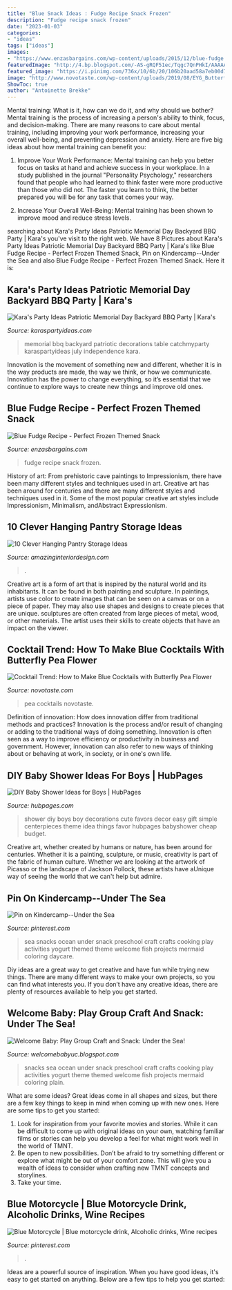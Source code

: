 ```yaml
---
title: "Blue Snack Ideas : Fudge Recipe Snack Frozen"
description: "Fudge recipe snack frozen"
date: "2023-01-03"
categories:
- "ideas"
tags: ["ideas"]
images:
- "https://www.enzasbargains.com/wp-content/uploads/2015/12/blue-fudge.png"
featuredImage: "http://4.bp.blogspot.com/-AS-gRQF51ec/Tqgc7QnPHkI/AAAAAAAABFc/9_tK5K_LFt8/s1600/IMG_8336.jpg"
featured_image: "https://i.pinimg.com/736x/10/6b/20/106b20aad58a7eb00d7a0301dccf26be--motorcycle-blue.jpg"
image: "http://www.novotaste.com/wp-content/uploads/2019/08/EYG_ButterflyPeaFlower_Drinks.0.jpg"
ShowToc: true
author: "Antoinette Brekke"
---
```



Mental training: What is it, how can we do it, and why should we bother?
Mental training is the process of increasing a person's ability to think, focus, and decision-making. There are many reasons to care about mental training, including improving your work performance, increasing your overall well-being, and preventing depression and anxiety. Here are five big ideas about how mental training can benefit you:
1. Improve Your Work Performance: Mental training can help you better focus on tasks at hand and achieve success in your workplace. In a study published in the journal "Personality Psychology," researchers found that people who had learned to think faster were more productive than those who did not. The faster you learn to think, the better prepared you will be for any task that comes your way.

2. Increase Your Overall Well-Being: Mental training has been shown to improve mood and reduce stress levels.

	

		
searching about Kara&#039;s Party Ideas Patriotic Memorial Day Backyard BBQ Party | Kara&#039;s you've visit to the right web. We have 8 Pictures about Kara&#039;s Party Ideas Patriotic Memorial Day Backyard BBQ Party | Kara&#039;s like Blue Fudge Recipe - Perfect Frozen Themed Snack, Pin on Kindercamp--Under the Sea and also Blue Fudge Recipe - Perfect Frozen Themed Snack. Here it is:
		
    
## Kara&#039;s Party Ideas Patriotic Memorial Day Backyard BBQ Party | Kara&#039;s

<img loading=lazy src="http://karaspartyideas.com/wp-content/uploads/2016/05/Patriotic-Memorial-Day-Backyard-BBQ-Party-via-Karas-Party-Ideas-KarasPartyIdeas.com23.jpg" onerror="this.onerror=null;this.src='https://tse3.mm.bing.net/th?id=OIP.455hwuJHPMDan6_Ye35vXAHaKY&amp;pid=15.1';" alt="Kara&#039;s Party Ideas Patriotic Memorial Day Backyard BBQ Party | Kara&#039;s">

_Source: karaspartyideas.com_

>memorial bbq backyard patriotic decorations table catchmyparty karaspartyideas july independence kara. 

	

Innovation is the movement of something new and different, whether it is in the way products are made, the way we think, or how we communicate. Innovation has the power to change everything, so it’s essential that we continue to explore ways to create new things and improve old ones.

    
## Blue Fudge Recipe - Perfect Frozen Themed Snack

<img loading=lazy src="https://www.enzasbargains.com/wp-content/uploads/2015/12/blue-fudge.png" onerror="this.onerror=null;this.src='https://tse2.mm.bing.net/th?id=OIP.X8CnJF3tV5BhnhmZtyFH2AHaLH&amp;pid=15.1';" alt="Blue Fudge Recipe - Perfect Frozen Themed Snack">

_Source: enzasbargains.com_

>fudge recipe snack frozen. 

	

History of art: From prehistoric cave paintings to Impressionism, there have been many different styles and techniques used in art.
Creative art has been around for centuries and there are many different styles and techniques used in it. Some of the most popular creative art styles include Impressionism, Minimalism, andAbstract Expressionism.

    
## 10 Clever Hanging Pantry Storage Ideas

<img loading=lazy src="https://www.amazinginteriordesign.com/wp-content/uploads/2017/06/10-Clever-Hanging-Pantry-Storage-Ideas-fi.jpg" onerror="this.onerror=null;this.src='https://tse2.mm.bing.net/th?id=OIP.iCMMEKYKQk3kwTjlEx8fsgHaJ4&amp;pid=15.1';" alt="10 Clever Hanging Pantry Storage Ideas">

_Source: amazinginteriordesign.com_

>. 

	

Creative art is a form of art that is inspired by the natural world and its inhabitants. It can be found in both painting and sculpture. In paintings, artists use color to create images that can be seen on a canvas or on a piece of paper. They may also use shapes and designs to create pieces that are unique. sculptures are often created from large pieces of metal, wood, or other materials. The artist uses their skills to create objects that have an impact on the viewer.

    
## Cocktail Trend: How To Make Blue Cocktails With Butterfly Pea Flower

<img loading=lazy src="http://www.novotaste.com/wp-content/uploads/2019/08/EYG_ButterflyPeaFlower_Drinks.0.jpg" onerror="this.onerror=null;this.src='https://tse1.mm.bing.net/th?id=OIP.FM6KN523ONa5WLW-KroTZwHaE8&amp;pid=15.1';" alt="Cocktail Trend: How to Make Blue Cocktails with Butterfly Pea Flower">

_Source: novotaste.com_

>pea cocktails novotaste. 

	

Definition of innovation: How does innovation differ from traditional methods and practices?
Innovation is the process and/or result of changing or adding to the traditional ways of doing something. Innovation is often seen as a way to improve efficiency or productivity in business and government. However, innovation can also refer to new ways of thinking about or behaving at work, in society, or in one's own life.

    
## DIY Baby Shower Ideas For Boys | HubPages

<img loading=lazy src="https://usercontent2.hubstatic.com/11819895_f520.jpg" onerror="this.onerror=null;this.src='https://tse4.mm.bing.net/th?id=OIP.K00je9x_W_OAqBWGWYdCjQHaNK&amp;pid=15.1';" alt="DIY Baby Shower Ideas for Boys | HubPages">

_Source: hubpages.com_

>shower diy boys boy decorations cute favors decor easy gift simple centerpieces theme idea things favor hubpages babyshower cheap budget. 

	

Creative art, whether created by humans or nature, has been around for centuries. Whether it is a painting, sculpture, or music, creativity is part of the fabric of human culture. Whether we are looking at the artwork of Picasso or the landscape of Jackson Pollock, these artists have aUnique way of seeing the world that we can't help but admire.

    
## Pin On Kindercamp--Under The Sea

<img loading=lazy src="https://i.pinimg.com/originals/49/80/9e/49809ea7fe4afdfff0cd58666abd106d.jpg" onerror="this.onerror=null;this.src='https://tse1.mm.bing.net/th?id=OIP.RWCn-7e1pf76IN44YW_GeAHaJ4&amp;pid=15.1';" alt="Pin on Kindercamp--Under the Sea">

_Source: pinterest.com_

>sea snacks ocean under snack preschool craft crafts cooking play activities yogurt themed theme welcome fish projects mermaid coloring daycare. 

	

Diy ideas are a great way to get creative and have fun while trying new things. There are many different ways to make your own projects, so you can find what interests you. If you don’t have any creative ideas, there are plenty of resources available to help you get started.

    
## Welcome Baby: Play Group Craft And Snack: Under The Sea!

<img loading=lazy src="http://4.bp.blogspot.com/-AS-gRQF51ec/Tqgc7QnPHkI/AAAAAAAABFc/9_tK5K_LFt8/s1600/IMG_8336.jpg" onerror="this.onerror=null;this.src='https://tse2.mm.bing.net/th?id=OIP.m1oYYPM_meI4v8YE0PAWbwHaJ4&amp;pid=15.1';" alt="Welcome Baby: Play Group Craft and Snack: Under the Sea!">

_Source: welcomebabyuc.blogspot.com_

>snacks sea ocean under snack preschool craft crafts cooking play activities yogurt theme themed welcome fish projects mermaid coloring plain. 

	

What are some ideas?
Great ideas come in all shapes and sizes, but there are a few key things to keep in mind when coming up with new ones. Here are some tips to get you started: 
1. Look for inspiration from your favorite movies and stories. While it can be difficult to come up with original ideas on your own, watching familiar films or stories can help you develop a feel for what might work well in the world of TMNT. 
2. Be open to new possibilities. Don’t be afraid to try something different or explore what might be out of your comfort zone. This will give you a wealth of ideas to consider when crafting new TMNT concepts and storylines. 
3. Take your time.

    
## Blue Motorcycle | Blue Motorcycle Drink, Alcoholic Drinks, Wine Recipes

<img loading=lazy src="https://i.pinimg.com/736x/10/6b/20/106b20aad58a7eb00d7a0301dccf26be--motorcycle-blue.jpg" onerror="this.onerror=null;this.src='https://tse2.mm.bing.net/th?id=OIP.CXo95H-RjIjIdNBK3oJ0IQAAAA&amp;pid=15.1';" alt="Blue Motorcycle | Blue motorcycle drink, Alcoholic drinks, Wine recipes">

_Source: pinterest.com_

>. 

	

Ideas are a powerful source of inspiration. When you have good ideas, it's easy to get started on anything. Below are a few tips to help you get started: 

